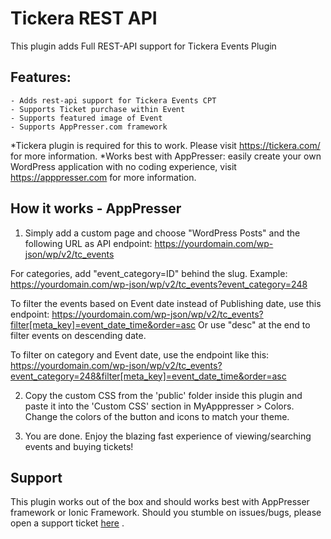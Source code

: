 # Tickera REST API
This plugin adds Full REST-API support for Tickera Events Plugin

## Features:
	- Adds rest-api support for Tickera Events CPT
	- Supports Ticket purchase within Event
	- Supports featured image of Event
	- Supports AppPresser.com framework

*Tickera plugin is required for this to work. Please visit https://tickera.com/ for more information.
*Works best with AppPresser: easily create your own WordPress application with no coding experience, visit https://apppresser.com for more information.
	
## How it works - AppPresser
1. Simply add a custom page and choose "WordPress Posts" and the following URL as API endpoint: 
https://yourdomain.com/wp-json/wp/v2/tc_events

For categories, add "event_category=ID" behind the slug. Example:
https://yourdomain.com/wp-json/wp/v2/tc_events?event_category=248

To filter the events based on Event date instead of Publishing date, use this endpoint:
https://yourdomain.com/wp-json/wp/v2/tc_events?filter[meta_key]=event_date_time&order=asc 
Or use "desc" at the end to filter events on descending date.

To filter on category and Event date, use the endpoint like this:
https://yourdomain.com/wp-json/wp/v2/tc_events?event_category=248&filter[meta_key]=event_date_time&order=asc


2. Copy the custom CSS from the 'public' folder inside this plugin and paste it into the 'Custom CSS' section in MyApppresser > Colors. Change the colors of the button and icons to match your theme.

3. You are done. Enjoy the blazing fast experience of viewing/searching events and buying tickets!
	
## Support
This plugin works out of the box and should works best with AppPresser framework or Ionic Framework. Should you stumble on issues/bugs, please open a support ticket <a href="https://github.com/RoadmapStudios/app-event/issues">here</a> .
